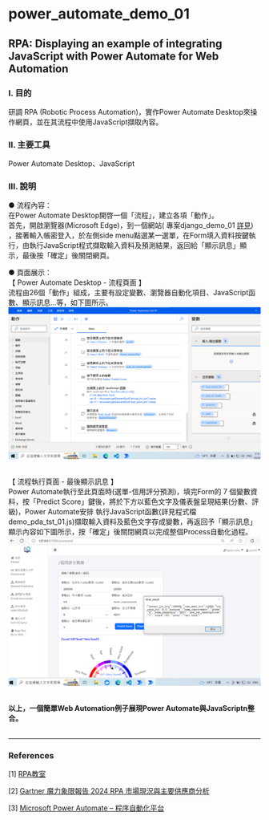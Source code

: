 # **power_automate_demo_01**

## **RPA: Displaying an example of integrating JavaScript with Power Automate for Web Automation**

### **Ⅰ. 目的** 
研調 RPA (Robotic Process Automation)，實作Power Automate Desktop來操作網頁，並在其流程中使用JavaScript擷取內容。<br>

### **Ⅱ. 主要工具**
Power Automate Desktop、JavaScript

### **Ⅲ. 說明**

● 流程內容：<br>
在Power Automate Desktop開啓一個「流程」，建立各項「動作」。<br>
首先，開啟瀏覽器(Microsoft Edge)，到一個網站( 專案django_demo_01 [詳見](<https://github.com/qinglian1105>)) ，接著輸入帳密登入，於左側side menu點選某一選單，在Form填入資料按鍵執行，由執行JavaScript程式擷取輸入資料及預測結果，返回給「顯示訊息」顯示，最後按「確定」後關閉網頁。<br> 

● 頁面展示：<br>
【 Power Automate Desktop - 流程頁面 】<br>
流程由26個「動作」組成，主要有設定變數、瀏覽器自動化項目、JavaScript函數、顯示訊息…等，如下圖所示。<br>
![avatar](./README_pics/pic_process.png)<br><br>

【 流程執行頁面 - 最後顯示訊息 】<br>
Power Automate執行至此頁面時(選單-信用評分預測)，填完Form的 7 個變數資料，按「Predict Score」鍵後，將於下方以藍色文字及儀表盤呈現結果(分數、評級)，Power Automate安排 執行JavaScript函數(詳見程式檔 demo_pda_tst_01.js)擷取輸入資料及藍色文字存成變數，再返回予「顯示訊息」顯示內容如下圖所示，按「確定」後關閉網頁以完成整個Process自動化過程。<br>
![avatar](./README_pics/pic_result.png)<br><br>

__以上，一個簡單Web Automation例子展現Power Automate與JavaScriptn整合。__<br><br>


---

### **References**

[1] [RPA教室](<https://www.youtube.com/@RPA-Class>)

[2] [Gartner 魔力象限報告 2024 RPA 市場現況與主要供應商分析](<https://aiworks.tw/gartner-magic-quadrant-2024/>)

[3] [Microsoft Power Automate – 程序自動化平台](<https://www.microsoft.com/zh-tw/power-platform/products/power-automate>)

